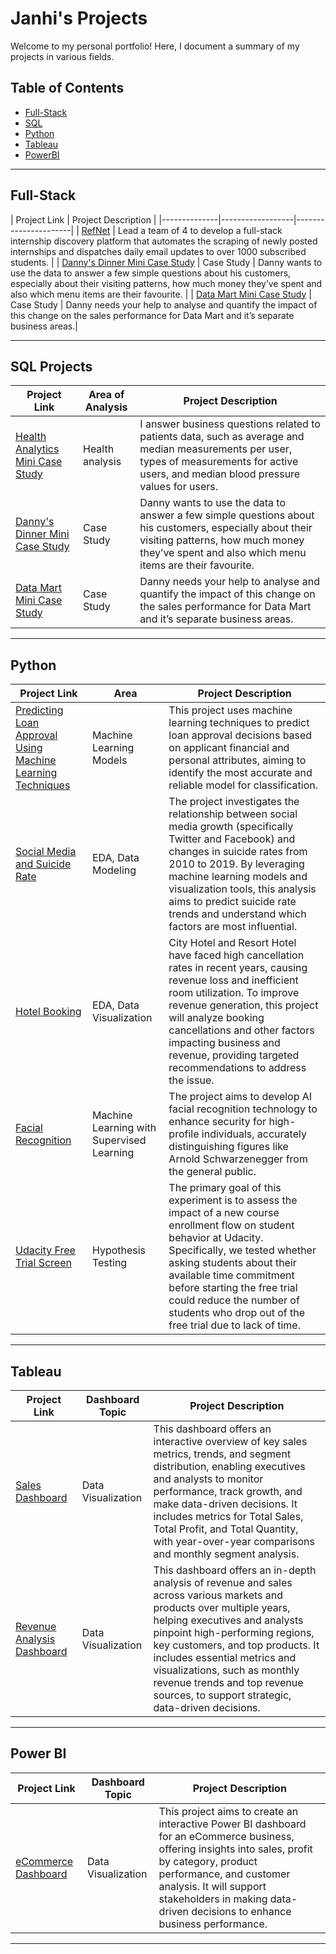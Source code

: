 # Janhi's Projects

Welcome to my personal portfolio! Here, I document a summary of my projects in various fields.

## Table of Contents
- [Full-Stack](#full-stack)
- [SQL](#sql-projects)
- [Python](#python)
- [Tableau](#tableau)
- [PowerBI](#power-bi)

---
## Full-Stack

| Project Link | Project Description |
|--------------|------------------|----------------------|
| [RefNet](https://github.com/janhiong/RefNet) | Lead a team of 4 to develop a full-stack internship discovery platform that automates the scraping of newly posted
internships and dispatches daily email updates to over 1000 subscribed students. |
| [Danny's Dinner Mini Case Study](https://github.com/Janhi2004/Danny-s-Dinner) | Case Study | Danny wants to use the data to answer a few simple questions about his customers, especially about their visiting patterns, how much money they’ve spent and also which menu items are their favourite. |
| [Data Mart Mini Case Study](https://github.com/Janhi2004/Data-Mart) | Case Study | Danny needs your help to analyse and quantify the impact of this change on the sales performance for Data Mart and it’s separate business areas.|

---

## SQL Projects

| Project Link | Area of Analysis | Project Description |
|--------------|------------------|----------------------|
| [Health Analytics Mini Case Study](https://github.com/Janhi2004/Health-Analytics-Case-Study/blob/main/README.md) | Health analysis | I answer business questions related to patients data, such as average and median measurements per user, types of measurements for active users, and median blood pressure values for users. |
| [Danny's Dinner Mini Case Study](https://github.com/Janhi2004/Danny-s-Dinner) | Case Study | Danny wants to use the data to answer a few simple questions about his customers, especially about their visiting patterns, how much money they’ve spent and also which menu items are their favourite. |
| [Data Mart Mini Case Study](https://github.com/Janhi2004/Data-Mart) | Case Study | Danny needs your help to analyse and quantify the impact of this change on the sales performance for Data Mart and it’s separate business areas.|

---

## Python

| Project Link | Area | Project Description |
|--------------|---------|----------------------|
| [Predicting Loan Approval Using Machine Learning Techniques](https://github.com/janhiong/loan_approval) | Machine Learning Models | This project uses machine learning techniques to predict loan approval decisions based on applicant financial and personal attributes, aiming to identify the most accurate and reliable model for classification. |
| [Social Media and Suicide Rate](https://github.com/Janhi2004/Social-Media-and-Suicide-Rate) | EDA, Data Modeling | The project investigates the relationship between social media growth (specifically Twitter and Facebook) and changes in suicide rates from 2010 to 2019. By leveraging machine learning models and visualization tools, this analysis aims to predict suicide rate trends and understand which factors are most influential. |
| [Hotel Booking](https://github.com/Janhi2004/Hotel-Booking---End-to-End-Project---Python) | EDA, Data Visualization | City Hotel and Resort Hotel have faced high cancellation rates in recent years, causing revenue loss and inefficient room utilization. To improve revenue generation, this project will analyze booking cancellations and other factors impacting business and revenue, providing targeted recommendations to address the issue.|
| [Facial Recognition](https://github.com/Janhi2004/Facial-Recognition) | Machine Learning with Supervised Learning | The project aims to develop AI facial recognition technology to enhance security for high-profile individuals, accurately distinguishing figures like Arnold Schwarzenegger from the general public.|
| [Udacity Free Trial Screen](https://github.com/Janhi2004/Udacity-Free-Trial-Screen) | Hypothesis Testing | The primary goal of this experiment is to assess the impact of a new course enrollment flow on student behavior at Udacity. Specifically, we tested whether asking students about their available time commitment before starting the free trial could reduce the number of students who drop out of the free trial due to lack of time. |

---

## Tableau

| Project Link | Dashboard Topic | Project Description |
|--------------|------------------|----------------------|
| [Sales Dashboard](https://github.com/Janhi2004/Sales-Dashboard/blob/main/README.md) | Data Visualization | This dashboard offers an interactive overview of key sales metrics, trends, and segment distribution, enabling executives and analysts to monitor performance, track growth, and make data-driven decisions. It includes metrics for Total Sales, Total Profit, and Total Quantity, with year-over-year comparisons and monthly segment analysis.|
| [Revenue Analysis Dashboard](https://github.com/Janhi2004/Revenue-Analysis/blob/main/README.md) | Data Visualization | This dashboard offers an in-depth analysis of revenue and sales across various markets and products over multiple years, helping executives and analysts pinpoint high-performing regions, key customers, and top products. It includes essential metrics and visualizations, such as monthly revenue trends and top revenue sources, to support strategic, data-driven decisions.|

---
## Power BI

| Project Link | Dashboard Topic | Project Description |
|--------------|------------------|----------------------|
| [eCommerce Dashboard](https://github.com/Janhi2004/eCommerce-Data-Visualization-PowerBI) | Data Visualization | This project aims to create an interactive Power BI dashboard for an eCommerce business, offering insights into sales, profit by category, product performance, and customer analysis. It will support stakeholders in making data-driven decisions to enhance business performance.|

---

